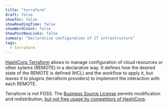 ```yaml
---
title: "terraform"
draft: false
showToc: false
showReadingTime: false
showWordCount: false
ShowPostNavLinks: false
summary: "Declarative configuration of IT infrastructure"
tags:
  - terraform
---
```


[HashiCorp Terraform](https://github.com/hashicorp/terraform) allows to manage configuration of cloud resources or other sytems (REMOTE) in a declarative way. It defines how the desired state of the REMOTE is defined (HCL) and the workflow to apply it, but leaves it to plugins (terraform providers) to implement the interaction with each REMOTE.

Terraform is not FOSS. The [Business Source License](https://www.hashicorp.com/en/bsl) permits modification and redistribution, [but not free usage by competitors of HashiCorp](https://www.hashicorp.com/license-faq#who-is-impacted).
